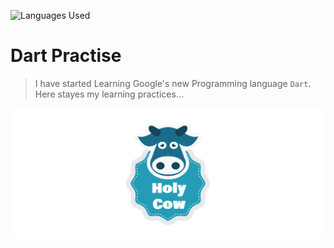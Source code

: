 <p align=""center">
<img title="Languages Used" src="https://badge.langauge.io/dreygur/DartPractise" />
</p>

# Dart Practise
> I have started Learning Google's new Programming language `Dart`.  Here stayes my learning practices...

<p align=""center">
<img title="Cow" src="./pub/cow.png" />
</p>